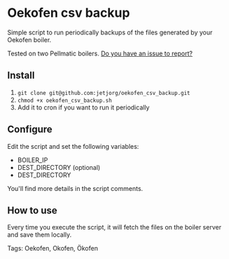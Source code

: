 # Oekofen csv backup

Simple script to run periodically backups of the files generated by your Oekofen boiler.

Tested on two Pellmatic boilers. [Do you have an issue to report?](github.com/jetjorg/oekofen_csv_backup/issues/new)

## Install

1. `git clone git@github.com:jetjorg/oekofen_csv_backup.git`
2. `chmod +x oekofen_csv_backup.sh`
3. Add it to cron if you want to run it periodically

## Configure

Edit the script and set the following variables:

- BOILER_IP
- DEST_DIRECTORY (optional)
- DEST_DIRECTORY

You'll find more details in the script comments.

## How to use

Every time you execute the script, it will fetch the files on the boiler server and save them locally.

Tags: Oekofen, Okofen, Ökofen
